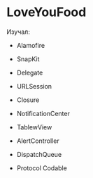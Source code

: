 # LoveYouFood

Изучал: 

- Alamofire
- SnapKit

- Delegate
- URLSession
- Closure
- NotificationCenter

- TablewView
- AlertController
- DispatchQueue

- Protocol Codable
